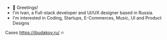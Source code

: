 - 👋 Greetings!
- I'm Ivan, a Full-stack developer and UI/UX designer based in Russia.
- I'm interested in Coding, Startups, E-Commerces, Music, UI and Product Designs

Cases https://ibudakov.ru/ 🔥

